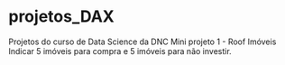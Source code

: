 # projetos_DAX
Projetos do curso de Data Science da DNC
Mini projeto 1 - Roof Imóveis
Indicar 5 imóveis para compra e 5 imóveis para não investir.
